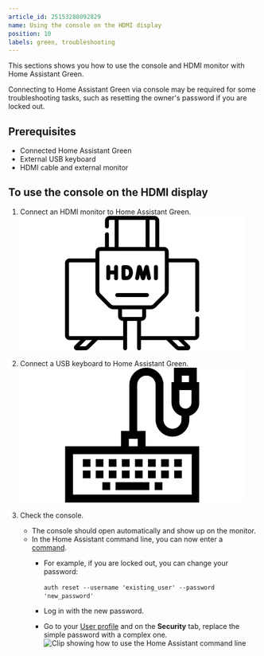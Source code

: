 ```yaml
---
article_id: 25153288092829
name: Using the console on the HDMI display
position: 10
labels: green, troubleshooting
---
```


This sections shows you how to use the console and HDMI monitor with Home Assistant Green.

Connecting to Home Assistant Green via console may be required for some troubleshooting tasks, such as resetting the owner's password if you are locked out.

## Prerequisites

- Connected Home Assistant Green
- External USB keyboard
- HDMI cable and external monitor

## To use the console on the HDMI display

1. Connect an HDMI monitor to Home Assistant Green.
   ![HDMI monitor connected to Home Assistant Green](/static/img/green/icons/hdmi-monitor.png)

2. Connect a USB keyboard to Home Assistant Green.
   ![USB keyboard connected to Home Assistant Green](/static/img/green/icons/usb_keyboard.png)

3. Check the console.
   - The console should open automatically and show up on the monitor.
   - In the Home Assistant command line, you can now enter a [command](https://www.home-assistant.io/common-tasks/os/#home-assistant-via-the-command-line).
      - For example, if you are locked out, you can change your password:

         `auth reset --username 'existing_user' --password 'new_password'`
      - Log in with the new password.
      - Go to your [User profile](https://my.home-assistant.io/redirect/profile/) and on the **Security** tab, replace the simple password with a complex one.
   ![Clip showing how to use the Home Assistant command line](/static/img/home-assistant-cli.webp)
